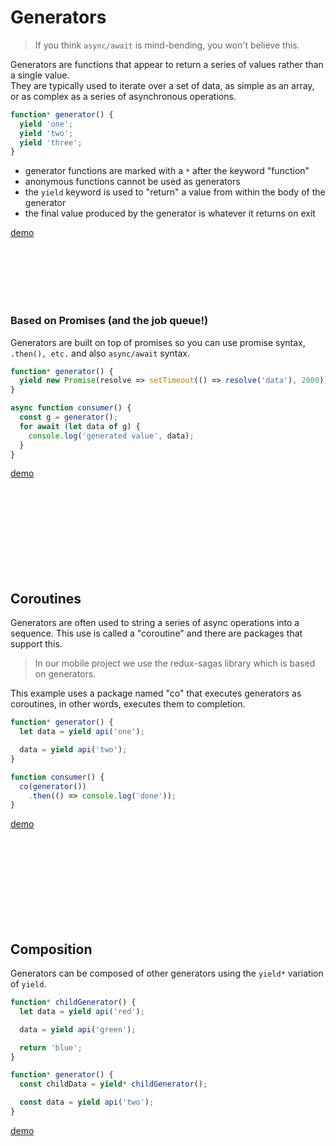 # Generators

> If you think `async/await` is mind-bending, you won't believe this.

Generators are functions that appear to return a series of values rather than a single value.
<br/>
They are typically used to iterate over a set of data, as simple as an array, or as complex as
a series of asynchronous operations.

```javascript
function* generator() {
  yield 'one';
  yield 'two';
  yield 'three';
}
```

- generator functions are marked with a `*` after the keyword "function"
- anonymous functions cannot be used as generators
- the `yield` keyword is used to "return" a value from within the body of the generator
- the final value produced by the generator is whatever it returns on exit

[demo](b-step1700a.js)

<br/><br/><br/><br/><br/>

### Based on Promises (and the job queue!)
Generators are built on top of promises so you can use promise syntax, `.then(), etc.` and also `async/await` syntax.

```javascript
function* generator() {
  yield new Promise(resolve => setTimeout(() => resolve('data'), 2000));
}

async function consumer() {
  const g = generator();
  for await (let data of g) {
    console.log('generated value', data);
  }
}
```

[demo](b-step1700b.js)

<br/><br/><br/><br/><br/><br/><br/><br/>





## Coroutines
Generators are often used to string a series of async operations into a sequence. This use is called
a "coroutine" and there are packages that support this.

> In our mobile project we use the redux-sagas library which is based on generators.

This example uses a package named "co" that executes generators as coroutines, in other words, executes them
to completion.

```javascript
function* generator() {
  let data = yield api('one');

  data = yield api('two');
}

function consumer() {
  co(generator())
    .then(() => console.log('done'));
}
```

[demo](b-step1700c.js)

<br/><br/><br/><br/><br/><br/><br/><br/>

## Composition
Generators can be composed of other generators using the `yield*` variation of `yield`.

```javascript
function* childGenerator() {
  let data = yield api('red');

  data = yield api('green');

  return 'blue';
}

function* generator() {
  const childData = yield* childGenerator();

  const data = yield api('two');
}

```

[demo](b-step1700d.js)

<br/><br/><br/><br/><br/><br/><br/><br/>
